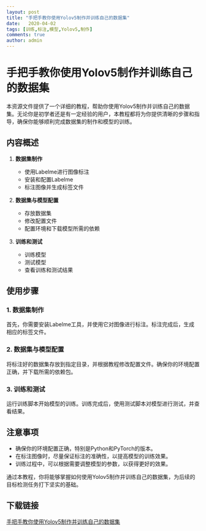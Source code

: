 ```yaml
---
layout: post
title: "手把手教你使用Yolov5制作并训练自己的数据集"
date:   2020-04-02
tags: [训练,标注,模型,Yolov5,制作]
comments: true
author: admin
---
```

# 手把手教你使用Yolov5制作并训练自己的数据集

本资源文件提供了一个详细的教程，帮助你使用Yolov5制作并训练自己的数据集。无论你是初学者还是有一定经验的用户，本教程都将为你提供清晰的步骤和指导，确保你能够顺利完成数据集的制作和模型的训练。

## 内容概述

1. **数据集制作**
   - 使用Labelme进行图像标注
   - 安装和配置Labelme
   - 标注图像并生成标签文件

2. **数据集与模型配置**
   - 存放数据集
   - 修改配置文件
   - 配置环境和下载模型所需的依赖

3. **训练和测试**
   - 训练模型
   - 测试模型
   - 查看训练和测试结果

## 使用步骤

### 1. 数据集制作

首先，你需要安装Labelme工具，并使用它对图像进行标注。标注完成后，生成相应的标签文件。

### 2. 数据集与模型配置

将标注好的数据集存放到指定目录，并根据教程修改配置文件。确保你的环境配置正确，并下载所需的依赖包。

### 3. 训练和测试

运行训练脚本开始模型的训练。训练完成后，使用测试脚本对模型进行测试，并查看结果。

## 注意事项

- 确保你的环境配置正确，特别是Python和PyTorch的版本。
- 在标注图像时，尽量保证标注的准确性，以提高模型的训练效果。
- 训练过程中，可以根据需要调整模型的参数，以获得更好的效果。

通过本教程，你将能够掌握如何使用Yolov5制作并训练自己的数据集，为后续的目标检测任务打下坚实的基础。

## 下载链接

[手把手教你使用Yolov5制作并训练自己的数据集](https://pan.quark.cn/s/21a97309669c)